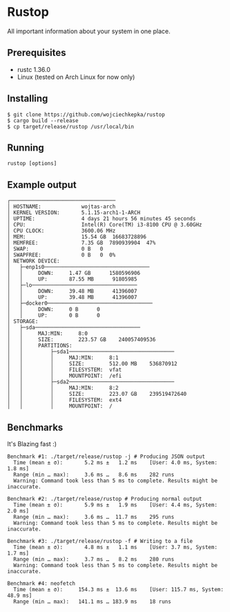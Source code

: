 # Rustop
All important information about your system in one place.
## Prerequisites
- rustc 1.36.0
- Linux (tested on Arch Linux for now only)
## Installing
    $ git clone https://github.com/wojciechkepka/rustop
    $ cargo build --release
    $ cp target/release/rustop /usr/local/bin
## Running
    rustop [options]
## Example output
    ┌──────────────────────────────────
    │ HOSTNAME:             wojtas-arch
    │ KERNEL VERSION:       5.1.15-arch1-1-ARCH
    │ UPTIME:               4 days 21 hours 56 minutes 45 seconds
    │ CPU:                  Intel(R) Core(TM) i3-8100 CPU @ 3.60GHz
    │ CPU CLOCK:            3600.06 MHz
    │ MEM:                  15.54 GB  16683728896
    │ MEMFREE:              7.35 GB  7890939904  47%
    │ SWAP:                 0 B   0
    │ SWAPFREE:             0 B   0  0%
    │ NETWORK DEVICE: 
    │   ├─enp1s0──────────────────────────────────
    │   │     DOWN:     1.47 GB      1580596906
    │   │     UP:       87.55 MB      91805985
    │   ├─lo──────────────────────────────────
    │   │     DOWN:     39.48 MB      41396007
    │   │     UP:       39.48 MB      41396007
    │   ├─docker0──────────────────────────────────
    │   │     DOWN:     0 B      0
    │   │     UP:       0 B      0
    │ STORAGE: 
    │   ├─sda──────────────────────────────────
    │   │     MAJ:MIN:     8:0
    │   │     SIZE:        223.57 GB    240057409536
    │   │     PARTITIONS: 
    │   │         ├─sda1──────────────────────────────────
    │   │         │     MAJ:MIN:     8:1
    │   │         │     SIZE:        512.00 MB    536870912
    │   │         │     FILESYSTEM:  vfat
    │   │         │     MOUNTPOINT:  /efi
    │   │         ├─sda2──────────────────────────────────
    │   │         │     MAJ:MIN:     8:2
    │   │         │     SIZE:        223.07 GB    239519472640
    │   │         │     FILESYSTEM:  ext4
    │   │         │     MOUNTPOINT:  /

## Benchmarks
It's Blazing fast :)

    Benchmark #1: ./target/release/rustop -j # Producing JSON output
      Time (mean ± σ):       5.2 ms ±   1.2 ms    [User: 4.0 ms, System: 1.8 ms]
      Range (min … max):     3.6 ms …   8.6 ms    282 runs
      Warning: Command took less than 5 ms to complete. Results might be inaccurate.
    
    Benchmark #2: ./target/release/rustop # Producing normal output
      Time (mean ± σ):       5.9 ms ±   1.9 ms    [User: 4.4 ms, System: 2.0 ms]
      Range (min … max):     3.6 ms …  11.7 ms    295 runs
      Warning: Command took less than 5 ms to complete. Results might be inaccurate.
    
    Benchmark #3: ./target/release/rustop -f # Writing to a file
      Time (mean ± σ):       4.8 ms ±   1.1 ms    [User: 3.7 ms, System: 1.7 ms]
      Range (min … max):     3.7 ms …   8.2 ms    280 runs
      Warning: Command took less than 5 ms to complete. Results might be inaccurate.
    
    Benchmark #4: neofetch
      Time (mean ± σ):     154.3 ms ±  13.6 ms    [User: 115.7 ms, System: 48.9 ms]
      Range (min … max):   141.1 ms … 183.9 ms    18 runs
